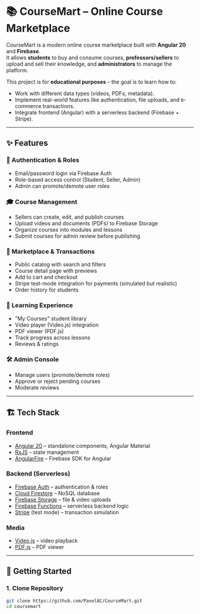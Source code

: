 # 📚 CourseMart – Online Course Marketplace

CourseMart is a modern online course marketplace built with **Angular 20** and **Firebase**.  
It allows **students** to buy and consume courses, **professors/sellers** to upload and sell their knowledge, and **administrators** to manage the platform.  

This project is for **educational purposes** – the goal is to learn how to:  
- Work with different data types (videos, PDFs, metadata).  
- Implement real-world features like authentication, file uploads, and e-commerce transactions.  
- Integrate frontend (Angular) with a serverless backend (Firebase + Stripe).  

---

## ✨ Features

### 🔑 Authentication & Roles
- Email/password login via Firebase Auth  
- Role-based access control (Student, Seller, Admin)  
- Admin can promote/demote user roles  

### 🎓 Course Management
- Sellers can create, edit, and publish courses  
- Upload videos and documents (PDFs) to Firebase Storage  
- Organize courses into modules and lessons  
- Submit courses for admin review before publishing  

### 🛒 Marketplace & Transactions
- Public catalog with search and filters  
- Course detail page with previews  
- Add to cart and checkout  
- Stripe test-mode integration for payments (simulated but realistic)  
- Order history for students  

### 📖 Learning Experience
- "My Courses" student library  
- Video player (Video.js) integration  
- PDF viewer (PDF.js)  
- Track progress across lessons  
- Reviews & ratings  

### 🛠️ Admin Console
- Manage users (promote/demote roles)  
- Approve or reject pending courses  
- Moderate reviews  

---

## 🏗️ Tech Stack

### Frontend
- [Angular 20](https://angular.dev/) – standalone components, Angular Material  
- [RxJS](https://rxjs.dev/) – state management  
- [AngularFire](https://github.com/angular/angularfire) – Firebase SDK for Angular  

### Backend (Serverless)
- [Firebase Auth](https://firebase.google.com/products/auth) – authentication & roles  
- [Cloud Firestore](https://firebase.google.com/products/firestore) – NoSQL database  
- [Firebase Storage](https://firebase.google.com/products/storage) – file & video uploads  
- [Firebase Functions](https://firebase.google.com/products/functions) – serverless backend logic  
- [Stripe](https://stripe.com/docs/payments/checkout) (test mode) – transaction simulation  

### Media
- [Video.js](https://videojs.com/) – video playback  
- [PDF.js](https://mozilla.github.io/pdf.js/) – PDF viewer  

---

## 🚀 Getting Started

### 1. Clone Repository
```bash
git clone https://github.com/PavelAC/CourseMart.git
cd coursemart
